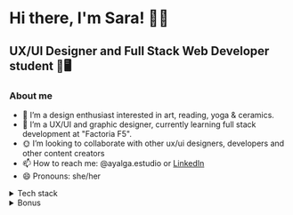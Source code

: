 # Hi there, I'm Sara! 👋🏼
## UX/UI Designer and Full Stack Web Developer student 🎨🖥


### About me
- 👀 I’m a design enthusiast interested in art, reading, yoga & ceramics. 
- 🌱 I’m a UX/UI and graphic designer, currently learning full stack development at "Factoria F5".
- 🌞 I’m looking to collaborate with other ux/ui designers, developers and other content creators
- 📫 How to reach me: @ayalga.estudio or [LinkedIn](https://www.linkedin.com/in/saravazquezlopez/)
- 😄 Pronouns: she/her

<details>
  <summary>Tech stack</summary>

<img src="https://ziadoua.github.io/m3-Markdown-Badges/badges/Figma/figma2.svg"> <img src="https://ziadoua.github.io/m3-Markdown-Badges/badges/Illustrator/illustrator2.svg"> <img src="https://ziadoua.github.io/m3-Markdown-Badges/badges/Photoshop/photoshop2.svg"> <img src="https://ziadoua.github.io/m3-Markdown-Badges/badges/InDesign/indesign1.svg"> <img src="https://ziadoua.github.io/m3-Markdown-Badges/badges/VisualStudioCode/visualstudiocode2.svg"> <img src="https://ziadoua.github.io/m3-Markdown-Badges/badges/HTML/html3.svg"> <img src="https://ziadoua.github.io/m3-Markdown-Badges/badges/CSS/css3.svg"> <img src="https://ziadoua.github.io/m3-Markdown-Badges/badges/Javascript/javascript3.svg"> <img src="https://ziadoua.github.io/m3-Markdown-Badges/badges/Notion/notion3.svg"> <img src="https://ziadoua.github.io/m3-Markdown-Badges/badges/Trello/trello3.svg"> <img src="https://ziadoua.github.io/m3-Markdown-Badges/badges/LinkedIn/linkedin1.svg">
</details>

<details>
  <summary>Bonus</summary>
<p align="center">
  <img src="https://media3.giphy.com/media/v1.Y2lkPTc5MGI3NjExbnZldGdvYXN2dHloOGYwOXI0bWR4eHBjb2kwY3FwNG5mbWsxcWIxbyZlcD12MV9pbnRlcm5hbF9naWZfYnlfaWQmY3Q9Zw/js7SMV0KJrsSl9YbG7/giphy.gif">
</p>
</details>

